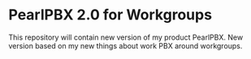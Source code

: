 # PearlPBX 2.0 for Workgroups

This repository will contain new version of my product PearlPBX. 
New version based on my new things about work PBX around workgroups.

